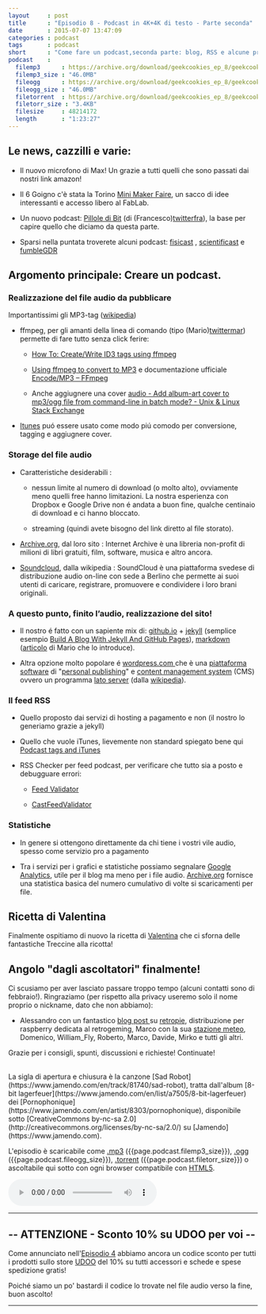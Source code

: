 ```yaml
---
layout     : post
title      : "Episodio 8 - Podcast in 4K+4K di testo - Parte seconda" 
date       : 2015-07-07 13:47:09
categories : podcast
tags       : podcast 
short      : "Come fare un podcast,seconda parte: blog, RSS e alcune precisazioni sull'audio." 
podcast    :
  filemp3      : https://archive.org/download/geekcookies_ep_8/geekcookies_ep_8.mp3
  filemp3_size : "46.0MB"
  fileogg      : https://archive.org/download/geekcookies_ep_8/geekcookies_ep_8.ogg
  fileogg_size : "46.0MB"
  filetorrent  : https://archive.org/download/geekcookies_ep_8/geekcookies_ep_8_archive.torrent
  filetorr_size : "3.4KB"
  filesize     : 48214172
  length       : "1:23:27"
---
```


## Le news, cazzilli e varie:

* Il nuovo microfono di Max! Un grazie a tutti quelli che sono passati dai nostri link amazon!

* Il 6 Goigno c'è stata la Torino [Mini Maker Faire](http://makerfairetorino.com/), un sacco di idee interessanti e accesso libero al FabLab. 

* Un nuovo podcast: [Pillole di Bit](http://pilloledibit.wordpress.com) (di (Francesco)[twitterfra]), la base per capire quello che diciamo da questa parte.

* Sparsi nella puntata troverete alcuni podcast: [fisicast](http://www.radioscienza.it/fisicast/) , [scientificast](http://www.scientificast.it/) e [fumbleGDR](http://fumblegdr.it/)

## Argomento principale: Creare un podcast.

### Realizzazione del file audio da pubblicare

Importantissimi gli MP3-tag ([wikipedia](https://it.wikipedia.org/wiki/Tag_ID3))

* ffmpeg, per gli amanti della linea di comando (tipo (Mario)[twittermar]) permette di fare tutto senza click ferire:

    * [How To: Create/Write ID3 tags using ffmpeg](http://jonhall.info/how_to/create_id3_tags_using_ffmpeg)

    * [Using ffmpeg to convert to MP3](http://fosswire.com/post/2007/11/using-ffmpeg-to-convert-to-mp3/) e documentazione ufficiale [Encode/MP3 – FFmpeg](https://trac.ffmpeg.org/wiki/Encode/MP3)

    * Anche aggiugnere una cover [audio - Add album-art cover to mp3/ogg file from command-line in batch mode? - Unix & Linux Stack Exchange](http://unix.stackexchange.com/a/84956)

* [Itunes](https://www.apple.com/itunes/) puó essere usato come modo piú comodo per conversione, tagging e aggiugnere cover.

### Storage del file audio

* Caratteristiche desiderabili :

    * nessun limite al numero di download (o molto alto), ovviamente meno quelli free hanno limitazioni. La nostra esperienza con Dropbox e Google Drive non é andata a buon fine, qualche centinaio di download e ci hanno bloccato.

    * streaming (quindi avete bisogno del link diretto al file storato).

* [Archive.org](https://www.archive.org/), dal loro sito : Internet Archive è una libreria non-profit di milioni di libri gratuiti, film, software, musica e altro ancora.

* [Soundcloud](https://soundcloud.com/), dalla wikipedia : SoundCloud è una piattaforma svedese di distribuzione audio on-line con sede a Berlino che permette ai suoi utenti di caricare, registrare, promuovere e condividere i loro brani originali.

### A questo punto, finito l’audio, realizzazione del sito!

 * Il nostro é fatto con un sapiente mix di: [github.io](https://pages.github.com/) + [jekyll](http://jekyllrb.com/) (semplice esempio [Build A Blog With Jekyll And GitHub Pages](http://www.smashingmagazine.com/2014/08/01/build-blog-jekyll-github-pages/)), [markdown](http://daringfireball.net/projects/markdown/) ([articolo](http://www.engeene.it/scrivere-testo-formattato-con-markdown-semplicita-e-potenza/) di Mario che lo introduce).

 * Altra opzione molto popolare é [wordpress.com ](https://wordpress.com/) che è una [piattaforma software](https://it.wikipedia.org/wiki/Piattaforma_(informatica)) di "[personal publishing](https://it.wikipedia.org/wiki/Blog)" e [content management system](https://it.wikipedia.org/wiki/Content_management_system) (CMS) ovvero un programma [lato server](https://it.wikipedia.org/wiki/Lato_server) (dalla [wikipedia](https://it.wikipedia.org/wiki/WordPress)).

### Il feed RSS

* Quello proposto dai servizi di hosting a pagamento e non (il nostro lo generiamo grazie a jekyll)

* Quello che vuole iTunes, lievemente non standard spiegato bene qui [Podcast tags and iTunes](http://rfwilmut.net/notes/itunestags.html)

* RSS Checker per feed podcast, per verificare che tutto sia a posto e debugguare errori:

    * [Feed Validator](http://feedvalidator.org/check.cgi?url=http%3A%2F%2Fgeekcookies.github.io%2Ffeed.xml)

    * [CastFeedValidator](http://castfeedvalidator.com/?url=http://podcastersroundtable.com/feed/podcast/)

### Statistiche

* In genere si ottengono direttamente da chi tiene i vostri vile audio, spesso come servizio pro a pagamento

* Tra i servizi per i grafici e statistiche possiamo segnalare [Google Analytics](http://www.google.com/analytics/), utile per il blog ma meno per i file audio. [Archive.org](https://www.archive.org/) fornisce una statistica basica del numero cumulativo di volte si scaricamenti per file.

## Ricetta di Valentina

Finalmente ospitiamo di nuovo la ricetta di [Valentina](http://www.brododicoccole.com/) che ci sforna delle fantastiche Treccine alla ricotta!

## Angolo "dagli ascoltatori" finalmente!

Ci scusiamo per aver lasciato passare troppo tempo (alcuni contatti sono di febbraio!). Ringraziamo (per rispetto alla privacy useremo solo il nome proprio o nickname, dato che non abbiamo):

* Alessandro con un fantastico [blog post ](http://www.ccworld.it/2014/02/retropie-stazione-di-emulazione-retrogaming-con-raspberry-pi/)su [retropie](http://blog.petrockblock.com/retropie/), distribuzione per raspberry dedicata al retrogeming, Marco con la sua  [stazione meteo](http://www.iz0hcd.it/meteo/Home.htm), Domenico, William_Fly, Roberto, Marco, Davide, Mirko e tutti gli altri.

Grazie per i consigli, spunti, discussioni e richieste!  Continuate!


<br />
La sigla di apertura e chiusura è la canzone [Sad Robot](https://www.jamendo.com/en/track/81740/sad-robot), tratta dall'album [8-bit lagerfeuer](https://www.jamendo.com/en/list/a7505/8-bit-lagerfeuer) dei [Pornophonique](https://www.jamendo.com/en/artist/8303/pornophonique), disponibile sotto [CreativeCommons by-nc-sa 2.0](http://creativecommons.org/licenses/by-nc-sa/2.0/) su [Jamendo](https://www.jamendo.com).

L'episodio è scaricabile come [.mp3]({{page.podcast.filemp3}}) ({{page.podcast.filemp3_size}}), [.ogg]({{page.podcast.fileogg}}) ({{page.podcast.fileogg_size}}), [.torrent]({{page.podcast.filetorrent}}) ({{page.podcast.filetorr_size}}) o ascoltabile qui sotto con ogni browser compatibile con [HTML5](http://html5test.com/).

<!--HTML5 audio player,see http://www.bloggerbuster.com/2012/07/how-to-add-music-player-in-blogspot.html-->
<audio preload = "metadata" controls> 
<source src="{{page.podcast.filemp3}}" /> 
If you cannot see the audio controls, your browser does not support the audio element 
</audio>

---

## -- ATTENZIONE - Sconto 10% su UDOO per voi --

Come annunciato nell'[Episodio 4](http://geekcookies.github.io/podcast/2015/02/09/episodio-4/) abbiamo ancora un codice sconto per tutti i prodotti sullo store [UDOO](http://shop.udoo.org/) del 10% su tutti accessori e schede e spese spedizione gratis!

Poiché siamo un po' bastardi il codice lo trovate nel file audio verso la fine, buon ascolto!

---

[twitterfra]: https://twitter.com/cesco_78 
[twittermar]: https://twitter.com/kidpixo 
[twittermas]: https://twitter.com/fanciullim

